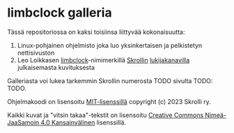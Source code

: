 # limbclock galleria

Tässä repositoriossa on kaksi toisiinsa liittyvää kokonaisuutta:

1. Linux-pohjainen ohjelmisto joka luo yksinkertaisen ja pelkistetyn nettisivuston
2. Leo Loikkasen [limbclock](https://limbclock.itch.io/)-nimimerkillä [Skrollin](https://skrolli.fi/) [lukijakanavilla](https://skrolli.fi/lukijakanavat/) julkaisemasta kuvituksesta

Galleriasta voi lukea tarkemmin Skrollin numerosta TODO sivulta TODO: TODO.

Ohjelmakoodi on lisensoitu [MIT-lisenssillä](https://fi.wikipedia.org/wiki/MIT-lisenssi) copyright (c) 2023 Skrolli ry.

Kaikki kuvat ja "vitsin takaa"-tekstit on lisensoitu [Creative Commons Nimeä-JaaSamoin 4.0 Kansainvälinen](http://creativecommons.org/licenses/by-sa/4.0/deed.fi) lisenssillä.

